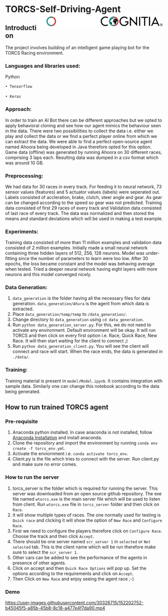 # TORCS-Self-Driving-Agent <img src=images/cognitia-l.png#gh-light-mode-only width="200" align="right"> <img src=images/cognitia-d.png#gh-dark-mode-only width="200" align="right">
## Introduction
The project involves building of an intelligent game playing bot for the TORCS Racing environment.
### Languages and libraries used:
Python

    • Tensorflow
    
    • Keras
### Approach:
In order to train an AI Bot there can be different approaches but we opted to apply behavioral cloning and see how our agent mimics the behaviour seen in the data. There were two possibilities to collect the data i.e. either we play and collect the data or we find a perfect player online from which we can extract the data. We were able to find a perfect open-source agent named Ahoora being developed in Java therefore opted for this option. Game data (offline) was generated by running Ahoora on 30 different races, comprising 3 laps each. Resulting data was dumped in a csv format which was around 10 GB.
### Preprocessing:
We had data for 30 races in every track. For feeding it to neural network, 73 sensor values (features) and 5 actuator values (labels) were seperated out. Labels consisted of accleration, brake, clutch, steer angle and gear. As gear can be changed according to the speed so gear was not predicted. Training data consisted of first 29 races of every track and Validation data consisted of last race of every track. The data was normalized and then stored the means and standard deviations which will be used in making a test example.
### Experiments:
Training data consisted of more than 11 million examples and validation data consisted of 2 million examples. Initially made a small neural network containing three hidden layers of 512, 256, 128 neurons. Model was under-fitting since the number of parameters to learn were too low. After 30 epochs, the loss became constant and the model was behaving average when tested. Tried a deeper neural network having eight layers with more neurons and this model converged nicely.
### Data Generation:
1) `data_generation` is the folder having all the necessary files for data generation. `data_generation/Ahura` is the agent from which data is extracted.
2) Place `data_generation/temp/temp` to `/data_generation/`.
3) Change directory to `data_generation` using `cd data_generation`.
4) Run `python data_generation_server.py`. For this, we do not need to activate any environment. Default environment will be okay. It will run TORCS and then click on every first option i.e. Race, Quick Race, New Race. It will then start waiting for the client to connect ;)
5) Run `python data_generation_client.py`. You will see the client will connect and race will start. When the race ends, the data is generated in `./data/`.
### Training:
Training material is present in `model/Model.ipynb`. It contains integration with sample data. Similarly one can change this notebook according to the data being generated.

## How to run trained TORCS agent

### Pre-requisite
1) Anaconda python installed. In case anaconda is not installed, follow [Anaconda Installation](https://www.anaconda.com/products/individual) and install anaconda.
2) Clone the repository and import the environment by running `conda env create -f torcs_env.yml`. 
3) Activate the enviornment i.e. `conda activate torcs_env`. 
4) Client.py is the file which tries to connect with the server. Run client.py and make sure no error comes.
### How to run the server
1) torcs_server is the folder which is required for running the server. This server was downloaded from an open source github repository. The exe file named `wtorcs.exe` is the main server file which will be used to listen from client. Run `wtorcs.exe` file in `torcs_server` folder and then click on `Race`. 
2) It will show multiple types of races. The one normally used for testing is `Quick race` and clicking it will show the option of `New Race` and `Configure Race`.
3) First we need to configure the players therefore click on `Configure Race`. Choose the track and then click `Accept`. 
4) There should be one server named `scr_server 1` in `selected` or `Not selected` tab. This is the client name which will be run therefore make sure to select the `scr_server 1`.
5) Other cars can be added to see the performance of the agents in presence of other agents. 
6) Click on accept and then `Quick Race Options` will pop up. Set the options according to the requirements and click on `Accept`. 
7) Then Click on `New Race` and enjoy seeing the agent race ;-)

### Demo


https://user-images.githubusercontent.com/30326715/152202752-b45045f5-a85b-45b8-8c18-a477e4f7da90.mp4

